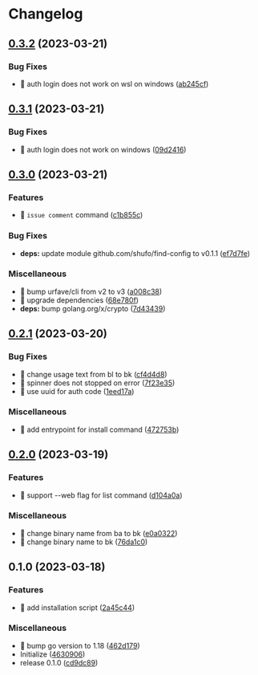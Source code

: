 # Changelog

## [0.3.2](https://github.com/shufo/backlog-cli/compare/v0.3.1...v0.3.2) (2023-03-21)


### Bug Fixes

* 🐛 auth login does not work on wsl on windows ([ab245cf](https://github.com/shufo/backlog-cli/commit/ab245cffc6fbdeb0a0bdb7cea55ce2ad0fadd9ab))

## [0.3.1](https://github.com/shufo/backlog-cli/compare/v0.3.0...v0.3.1) (2023-03-21)


### Bug Fixes

* 🐛 auth login does not work on windows ([09d2416](https://github.com/shufo/backlog-cli/commit/09d2416ba76f8f42fb7cafed30158280941882cb))

## [0.3.0](https://github.com/shufo/backlog-cli/compare/v0.2.1...v0.3.0) (2023-03-21)


### Features

* 🎸 `issue comment` command ([c1b855c](https://github.com/shufo/backlog-cli/commit/c1b855c5b88bb31a2ec5396eeb3adbed4296dbbb))


### Bug Fixes

* **deps:** update module github.com/shufo/find-config to v0.1.1 ([ef7d7fe](https://github.com/shufo/backlog-cli/commit/ef7d7feb33b3e6d24e866f80e74527e50e44a1fc))


### Miscellaneous

* 🤖 bump urfave/cli from v2 to v3 ([a008c38](https://github.com/shufo/backlog-cli/commit/a008c3838653d16bf5fca3bbb69f4cf4a756fa5b))
* 🤖 upgrade dependencies ([68e780f](https://github.com/shufo/backlog-cli/commit/68e780f27155ef822d55a21b5ab6f399cdaa225b))
* **deps:** bump golang.org/x/crypto ([7d43439](https://github.com/shufo/backlog-cli/commit/7d43439a49d21601c148eeb6e01b19228a5b9057))

## [0.2.1](https://github.com/shufo/backlog-cli/compare/v0.2.0...v0.2.1) (2023-03-20)


### Bug Fixes

* 🐛 change usage text from bl to bk ([cf4d4d8](https://github.com/shufo/backlog-cli/commit/cf4d4d808f2d76b0a66ab443dee5f1e8380be1a3))
* 🐛 spinner does not stopped on error ([7f23e35](https://github.com/shufo/backlog-cli/commit/7f23e35d401ef4323db289277bf80af223fb9299))
* 🐛 use uuid for auth code ([1eed17a](https://github.com/shufo/backlog-cli/commit/1eed17acd3acf492e6ca0a1d28bd6cd182c01d0f))


### Miscellaneous

* 🤖 add entrypoint for install command ([472753b](https://github.com/shufo/backlog-cli/commit/472753bd19574e64ecc15a9d6b4220b011306447))

## [0.2.0](https://github.com/shufo/backlog-cli/compare/v0.1.0...v0.2.0) (2023-03-19)


### Features

* 🎸 support --web flag for list command ([d104a0a](https://github.com/shufo/backlog-cli/commit/d104a0a32560f8b1a1191167b23df0496e7c1df4))


### Miscellaneous

* 🤖 change binary name from ba to bk ([e0a0322](https://github.com/shufo/backlog-cli/commit/e0a0322436d2adebb8d7c24657df15d550971894))
* 🤖 change binary name to bk ([76da1c0](https://github.com/shufo/backlog-cli/commit/76da1c0b9e8d20feabbdeb9811551b0a70513953))

## 0.1.0 (2023-03-18)


### Features

* 🎸 add installation script ([2a45c44](https://github.com/shufo/backlog-cli/commit/2a45c443c4d38fdc78a11bd9a7ffc2d8cbff20f1))


### Miscellaneous

* 🤖 bump go version to 1.18 ([462d179](https://github.com/shufo/backlog-cli/commit/462d17992743d9f78fd8a7ad0bd1a19452595113))
* Initialize ([4630906](https://github.com/shufo/backlog-cli/commit/4630906aa03a5068c6c6a8805ca6eabef1232eb6))
* release 0.1.0 ([cd9dc89](https://github.com/shufo/backlog-cli/commit/cd9dc893c2ad97eddae151710adba2ff85a89902))
